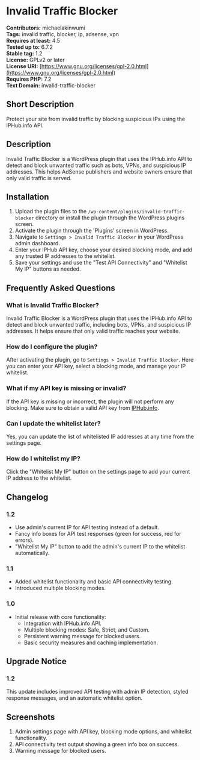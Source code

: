# Invalid Traffic Blocker

**Contributors:** michaelakinwumi  
**Tags:** invalid traffic, blocker, ip, adsense, vpn  
**Requires at least:** 4.5  
**Tested up to:** 6.7.2  
**Stable tag:** 1.2  
**License:** GPLv2 or later  
**License URI:** [https://www.gnu.org/licenses/gpl-2.0.html](https://www.gnu.org/licenses/gpl-2.0.html)  
**Requires PHP:** 7.2  
**Text Domain:** invalid-traffic-blocker  

## Short Description

Protect your site from invalid traffic by blocking suspicious IPs using the IPHub.info API.

## Description

Invalid Traffic Blocker is a WordPress plugin that uses the IPHub.info API to detect and block unwanted traffic such as bots, VPNs, and suspicious IP addresses. This helps AdSense publishers and website owners ensure that only valid traffic is served.

## Installation

1. Upload the plugin files to the `/wp-content/plugins/invalid-traffic-blocker` directory or install the plugin through the WordPress plugins screen.
2. Activate the plugin through the 'Plugins' screen in WordPress.
3. Navigate to `Settings > Invalid Traffic Blocker` in your WordPress admin dashboard.
4. Enter your IPHub API key, choose your desired blocking mode, and add any trusted IP addresses to the whitelist.
5. Save your settings and use the "Test API Connectivity" and "Whitelist My IP" buttons as needed.

## Frequently Asked Questions

### What is Invalid Traffic Blocker?

Invalid Traffic Blocker is a WordPress plugin that uses the IPHub.info API to detect and block unwanted traffic, including bots, VPNs, and suspicious IP addresses. It helps ensure that only valid traffic reaches your website.

### How do I configure the plugin?

After activating the plugin, go to `Settings > Invalid Traffic Blocker`. Here you can enter your API key, select a blocking mode, and manage your IP whitelist.

### What if my API key is missing or invalid?

If the API key is missing or incorrect, the plugin will not perform any blocking. Make sure to obtain a valid API key from [IPHub.info](https://iphub.info/register).

### Can I update the whitelist later?

Yes, you can update the list of whitelisted IP addresses at any time from the settings page.

### How do I whitelist my IP?

Click the "Whitelist My IP" button on the settings page to add your current IP address to the whitelist.

## Changelog

### 1.2

- Use admin's current IP for API testing instead of a default.
- Fancy info boxes for API test responses (green for success, red for errors).
- "Whitelist My IP" button to add the admin's current IP to the whitelist automatically.

### 1.1

- Added whitelist functionality and basic API connectivity testing.
- Introduced multiple blocking modes.

### 1.0

- Initial release with core functionality:
  - Integration with IPHub.info API.
  - Multiple blocking modes: Safe, Strict, and Custom.
  - Persistent warning message for blocked users.
  - Basic security measures and caching implementation.

## Upgrade Notice

### 1.2

This update includes improved API testing with admin IP detection, styled response messages, and an automatic whitelist option.

## Screenshots

1. Admin settings page with API key, blocking mode options, and whitelist functionality.
2. API connectivity test output showing a green info box on success.
3. Warning message for blocked users.
